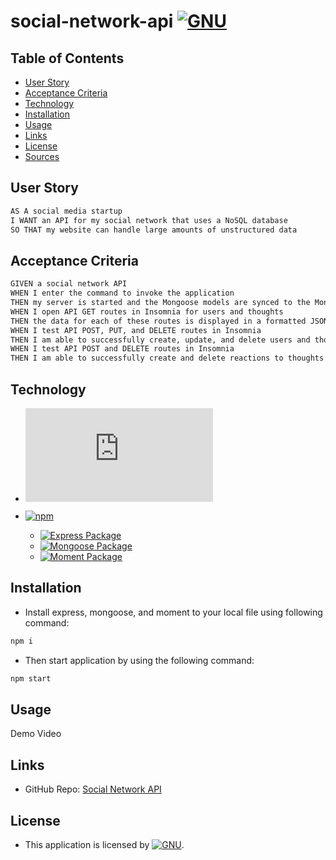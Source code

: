 # social-network-api [![GNU](https://img.shields.io/static/v1.svg?label=📃%20License&message=GNU&color=important)](./LICENSE)

## Table of Contents

* [User Story](#user-story)
* [Acceptance Criteria](#acceptance-criteria)
* [Technology](#technology)
* [Installation](#installation)
* [Usage](#usage)
* [Links](#links)
* [License](#license)
* [Sources](#sources)

## User Story

```md
AS A social media startup
I WANT an API for my social network that uses a NoSQL database
SO THAT my website can handle large amounts of unstructured data
```

## Acceptance Criteria

```md
GIVEN a social network API
WHEN I enter the command to invoke the application
THEN my server is started and the Mongoose models are synced to the MongoDB database
WHEN I open API GET routes in Insomnia for users and thoughts
THEN the data for each of these routes is displayed in a formatted JSON
WHEN I test API POST, PUT, and DELETE routes in Insomnia
THEN I am able to successfully create, update, and delete users and thoughts in my database
WHEN I test API POST and DELETE routes in Insomnia
THEN I am able to successfully create and delete reactions to thoughts and add and remove friends to a user’s friend list
```

## Technology

* [![Node.js](https://img.shields.io/badge/Node.js®-v20.4.0-blue?logo=node.js)](https://nodejs.org/en)

* [![npm](https://img.shields.io/badge/npm-v9.8.0-blue?logo=npm)](https://docs.npmjs.com/cli/v9/)
  * [![Express Package](https://img.shields.io/badge/Express-4.18.2-green?logo=express)](https://www.npmjs.com/package/express)
  * [![Mongoose Package](https://img.shields.io/badge/Mongoose-7.5.0-green?logo=mysql)](https://www.npmjs.com/package/mongoose)
  * [![Moment Package](https://img.shields.io/badge/moment-2.29.4-green?logo=sequelize)](https://www.npmjs.com/package/moment)


## Installation

* Install express, mongoose, and moment to your local file using following command:

```bash
npm i
```

* Then start application by using the following command:

```bash
npm start
```

## Usage
Demo Video   



## Links

* GitHub Repo: [Social Network API](https://github.com/ceresmarkley/social-network-api)


## License

* This application is licensed by [![GNU](https://img.shields.io/static/v1.svg?label=📃%20License&message=GNU&color=important)](./LICENSE).